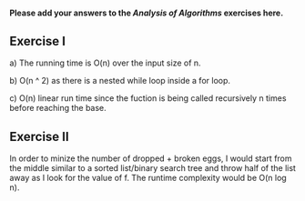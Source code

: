 #### Please add your answers to the ***Analysis of  Algorithms*** exercises here.

## Exercise I

a) The running time is O(n) over the input size of n.


b) O(n ^ 2) as there is a nested while loop inside a for loop.


c) O(n) linear run time since the fuction is being called recursively n times before reaching the base.

## Exercise II

In order to minize the number of dropped + broken eggs, I would start from the middle similar to a sorted list/binary search tree and throw half of the list away as I look for the value of f. The runtime complexity would be O(n log n).
